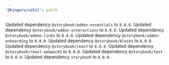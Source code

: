 ```yaml
---
'@kinguru/uikit': patch
---
```


Updated dependency `@storybook/addon-essentials` to `8.0.0`.
Updated dependency `@storybook/addon-interactions` to `8.0.0`.
Updated dependency `@storybook/addon-links` to `8.0.0`.
Updated dependency `@storybook/addon-onboarding` to `8.0.0`.
Updated dependency `@storybook/blocks` to `8.0.0`.
Updated dependency `@storybook/react` to `8.0.0`.
Updated dependency `@storybook/react-webpack5` to `8.0.0`.
Updated dependency `@storybook/test` to `8.0.0`.
Updated dependency `storybook` to `8.0.0`.

